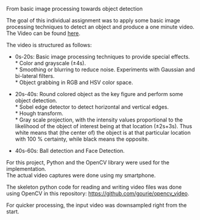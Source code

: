 From basic image processing towards object detection

The goal of this individual assignment was to apply some basic image processing techniques
to detect an object and produce a one minute video. 
The Video can be found [here]().

The video is structured as follows:  
* 0s-20s: Basic image processing techniques to provide special effects.  
      * Color and grayscale (±4s).  
      * Smoothing or blurring to reduce noise. Experiments with Gaussian and bi-lateral filters.   
      * Object grabbing in RGB and HSV color space.   

* 20s-40s: Round colored object as the key figure and perform some object detection.  
      * Sobel edge detector to detect horizontal and vertical edges.   
      * Hough transform.   
      * Gray scale projection, with the intensity values proportional to the likelihood of the object of interest being at that location (±2s+3s). Thus white means that (the center of) the object is at that particular location with 100 % certainty, while black means the opposite.

* 40s-60s: Ball detection and Face Detection.
      
For this project, Python and the OpenCV library were used for the implementation.   
The actual video captures were done using my smartphone.  

The skeleton python code for reading and writing video files was done using OpenCV in this repository: https://github.com/gourie/opencv_video.

For quicker processing, the input video was downsampled right from the start. 
